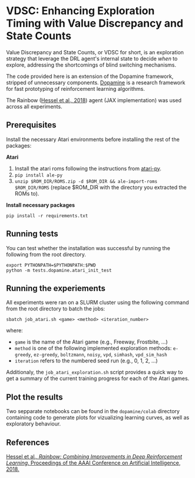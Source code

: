 # VDSC: Enhancing Exploration Timing with Value Discrepancy and State Counts

Value Discrepancy and State Counts, or VDSC for short, is an exploration strategy that leverage the DRL agent's internal state to decide _when_ to explore, addressing the shortcomings of blind switching mechanisms.

The code provided here is an extension of the Dopamine framework, stripped of unnecessary components. [Dopamine](https://arxiv.org/abs/1812.06110) is a research framework for fast prototyping of reinforcement learning algorithms.

The Rainbow ([Hessel et al., 2018][rainbow]) agent (JAX implementation) was used across all experiments.

## Prerequisites

Install the necessary Atari environments before installing the rest of the packages:

**Atari**

1. Install the atari roms following the instructions from
[atari-py](https://github.com/openai/atari-py#roms).
2. `pip install ale-py`
3. `unzip $ROM_DIR/ROMS.zip -d $ROM_DIR && ale-import-roms $ROM_DIR/ROMS`
(replace $ROM_DIR with the directory you extracted the ROMs to).

**Install necessary packages**

`pip install -r requirements.txt`

## Running tests

You can test whether the installation was successful by running the following
from the root directory.

```
export PYTHONPATH=$PYTHONPATH:$PWD
python -m tests.dopamine.atari_init_test
```

## Running the experiements

All experiments were ran on a SLURM cluster using the following command from the root directory to batch the jobs:

`sbatch job_atari.sh <game> <method> <iteration_number>`

where:
- `game` is the name of the Atari game (e.g., Freeway, Frostbite, ...)
- `method` is one of the following implemented exploration methods: `e-greedy`, `ez-greedy`, `boltzmann`, `noisy`, `vpd`, `simhash`, `vpd_sim_hash`
- `iteration` refers to the numbered seed run (e.g., 0, 1, 2, ...)

Additionaly, the `job_atari_exploration.sh` script provides a quick way to get a summary of the current training progress for each of the Atari games.

## Plot the results

Two sepparate notebooks can be found in the `dopamine/colab` directory containing code to generate plots for vizualizing learning curves, as well as exploratory behaviour.

## References

[Hessel et al., *Rainbow: Combining Improvements in Deep Reinforcement Learning*.
Proceedings of the AAAI Conference on Artificial Intelligence, 2018.][rainbow]

[rainbow]: https://www.aaai.org/ocs/index.php/AAAI/AAAI18/paper/download/17204/16680

